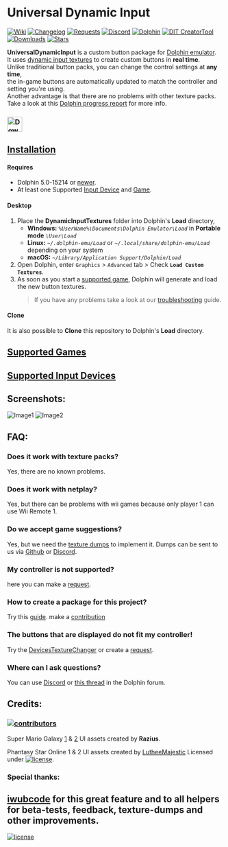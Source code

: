 # Universal Dynamic Input
[![Wiki](https://img.shields.io/badge/Wiki-grey)](https://github.com/Venomalia/UniversalDynamicInput/wiki) [![Changelog](https://img.shields.io/badge/Changelog-grey)](https://github.com/Venomalia/UniversalDynamicInput/blob/main/Changelog.md) [![Requests](https://img.shields.io/badge/Requests-3a3)](https://github.com/Venomalia/UniversalDynamicInput/issues/new/choose) [![Discord](https://img.shields.io/badge/Discord-blue?logo=Discord&logoColor=fff)](https://discord.gg/q9RtF4Tm9E) [![Dolphin](https://img.shields.io/badge/Dolphin-Forum-88e)](https://forums.dolphin-emu.org/Thread-universal-dynamic-input-texture-pack) [![DIT CreatorTool](https://img.shields.io/badge/Dolphin-DIT_Creator_Tool-999)](https://github.com/Venomalia/DolphinDynamicInputTextureCreator/releases) [![Downloads](https://img.shields.io/github/downloads/Venomalia/UniversalDynamicInput/total?color=907&label=Downloads)](https://github.com/Venomalia/UniversalDynamicInput/releases) [![Stars](https://img.shields.io/github/stars/Venomalia/UniversalDynamicInput?color=990&label=Stars)](https://github.com/Venomalia/UniversalDynamicInput/stargazers)

**UniversalDynamicInput** is a custom button package for [Dolphin emulator](https://dolphin-emu.org/).  
It uses [dynamic input textures](https://forums.dolphin-emu.org/Thread-introducing-dynamic-input-textures-a-new-feature-for-controller-icons) to create custom buttons in **real time**.  
Unlike traditional button packs, you can change the control settings at **any time**,  
the in-game buttons are automatically updated to match the controller and setting you're using.  
Another advantage is that there are no problems with other texture packs.  
Take a look at this [Dolphin progress report](https://dolphin-emu.org/blog/2020/12/10/dolphin-progress-report-october-2020/#50-12801-dynamic-input-textures-by-iwubcode) for more info.
   
 
### [<img src="https://img.shields.io/github/v/release/Venomalia/UniversalDynamicInput?label=Download&style=for-the-badge" alt="Download" height="35"/>](https://github.com/Venomalia/UniversalDynamicInput/releases)

## [Installation](https://github.com/Venomalia/UniversalDynamicInput/wiki/Installation)

#### Requires
- Dolphin 5.0-15214 or [newer](https://dolphin-emu.org/download/).
- At least one Supported [Input Device](https://github.com/Venomalia/UniversalDynamicInput/wiki/Supported-Input-Devices) and [Game](https://github.com/Venomalia/UniversalDynamicInput/wiki/Supported-games).

#### Desktop
1. Place the **DynamicInputTextures** folder into Dolphin's **Load** directory,
   - **Windows:** _`%UserName%\Documents\Dolphin Emulator\Load`_ in **Portable mode** _`\User\Load`_
   - **Linux:** _`~/.dolphin-emu/Load`_ or _`~/.local/share/dolphin-emu/Load`_ depending on your system
   - **macOS:** _`~/Library/Application Support/Dolphin/Load`_
1. Open Dolphin, enter `Graphics` > `Advanced` tab > Check **`Load Custom Textures`**.
1. As soon as you start a [supported game](../wiki/Supported-Games), Dolphin will generate and load the new button textures.  
    > If you have any problems take a look at our [troubleshooting](https://github.com/Venomalia/UniversalDynamicInput/wiki/Problem-solving#troubleshooting) guide.

#### Clone
It is also possible to **Clone** this repository to Dolphin's **Load** directory.

## [Supported Games](https://github.com/Venomalia/UniversalDynamicInput/wiki/Supported-games)

## [Supported Input Devices](https://github.com/Venomalia/UniversalDynamicInput/wiki/Supported-Input-Devices)

##  Screenshots:
![Image1](https://i.imgur.com/WIxE3IZ.jpg "Image1")
![Image2](https://i.imgur.com/3pcxh5P.jpg "Image2")

## FAQ:
### Does it work with texture packs?
Yes, there are no known problems.

### Does it work with netplay?
Yes, but there can be problems with wii games because only player 1 can use Wii Remote 1.

### Do we accept game suggestions?
Yes, but we need the [texture dumps](https://github.com/Venomalia/UniversalDynamicInput/wiki/Dumping-Textures) to implement it. Dumps can be sent to us via [Github](https://github.com/Venomalia/UniversalDynamicInput/issues/new/choose) or [Discord](https://discord.gg/q9RtF4Tm9E).

### My controller is not supported?
here you can make a [request](https://github.com/Venomalia/UniversalDynamicInput/issues/new/choose).

### How to create a package for this project?
Try this [guide](https://github.com/Venomalia/UniversalDynamicInput/wiki/Create-a-Package). make a [contribution](https://github.com/Venomalia/UniversalDynamicInput/wiki/Contributing)

### The buttons that are displayed do not fit my controller!
Try the [DevicesTextureChanger](https://github.com/Venomalia/UniversalDynamicInput/wiki/Windows-Supported-Input-Devices#devicestexturechanger) or create a [request](https://github.com/Venomalia/UniversalDynamicInput/issues/new/choose).

### Where can I ask questions?
You can use [Discord](https://discord.gg/q9RtF4Tm9E) or [this thread](https://forums.dolphin-emu.org/Thread-universal-dynamic-input-texture-pack) in the Dolphin forum.

## Credits:
### [![contributors](https://img.shields.io/github/contributors/Venomalia/UniversalDynamicInput?style=for-the-badge)](https://github.com/Venomalia/UniversalDynamicInput/graphs/contributors)

Super Mario Galaxy [1](https://forums.dolphin-emu.org/Thread-super-mario-galaxy-1-hd-texture-mod) & [2](https://forums.dolphin-emu.org/Thread-super-mario-galaxy-2-hd-texture-mod) UI assets created by **Razius**.

Phantasy Star Online 1 & 2 UI assets created by [LutheeMajestic](https://forums.dolphin-emu.org/Thread-phantasy-star-online-episode-i-ii-hd-ui-project) Licensed under [![license](https://img.shields.io/badge/CC%20BY--SA%204.0-lightgrey)](https://creativecommons.org/licenses/by-sa/4.0/deed.de).

### Special thanks:
[iwubcode](https://github.com/iwubcode) for this great feature and to all helpers for beta-tests, feedback, texture-dumps and other improvements.
---
[![license](https://img.shields.io/github/license/Venomalia/UniversalDynamicInput?label=License)](https://github.com/Venomalia/UniversalDynamicInput/blob/main/LICENSE)
